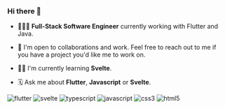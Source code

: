 ### Hi there 👋

- 👨🏽‍💻   **Full-Stack Software Engineer** currently working with Flutter and Java.

- 👥   I'm open to collaborations and work. Feel free to reach out to me if you have a project you'd like me to work on.

- 🥷🏽   I'm currently learning **Svelte**.

- 🗓   Ask me about **Flutter**, **Javascript** or **Svelte**.

<div class="center">
<img src="https://img.shields.io/badge/Flutter-3178C6?style=for-the-badge&logo=flutter&logoColor=white" alt="flutter" />
<img src="https://img.shields.io/badge/Svelte-F96743?style=for-the-badge&logo=svelte&logoColor=white" alt="svelte" />
<img src="https://img.shields.io/badge/TypeScript-3178C6?style=for-the-badge&logo=typescript&logoColor=white" alt="typescript" />
<img src="https://img.shields.io/badge/javascript-%23323330.svg?style=for-the-badge&logo=javascript&logoColor=%23F7DF1E" alt="javascript" />
<img src="https://img.shields.io/badge/css3-%231572B6.svg?style=for-the-badge&logo=css3&logoColor=white" alt="css3" />
<img src="https://img.shields.io/badge/html5-%23E34F26.svg?style=for-the-badge&logo=html5&logoColor=white" alt="html5" />
</div>
